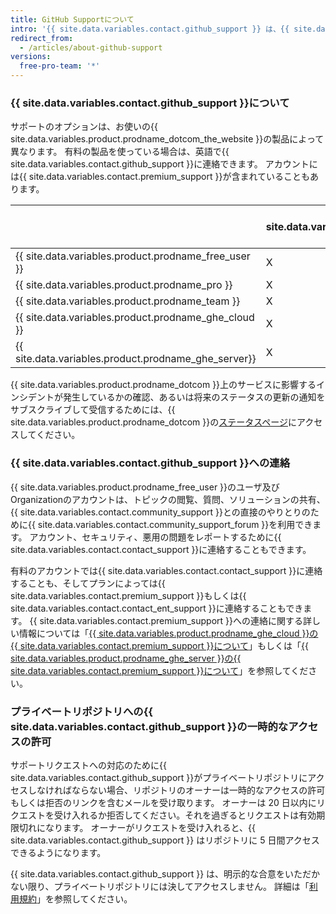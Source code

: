 ```yaml
---
title: GitHub Supportについて
intro: '{{ site.data.variables.contact.github_support }} は、{{ site.data.variables.product.prodname_dotcom }} を使う際に生じた問題のトラブルシューティングを支援します。'
redirect_from:
  - /articles/about-github-support
versions:
  free-pro-team: '*'
---
```


### {{ site.data.variables.contact.github_support }}について

サポートのオプションは、お使いの{{ site.data.variables.product.prodname_dotcom_the_website }}の製品によって異なります。 有料の製品を使っている場合は、英語で{{ site.data.variables.contact.github_support }}に連絡できます。 アカウントには{{ site.data.variables.contact.premium_support }}が含まれていることもあります。

|                                                        | {{ site.data.variables.product.prodname_gcf }} | Standard Support | Premium Support |
| ------------------------------------------------------ | ---------------------------------------------- | ---------------- | --------------- |
| {{ site.data.variables.product.prodname_free_user }} | X                                              |                  |                 |
| {{ site.data.variables.product.prodname_pro }}         | X                                              | X                |                 |
| {{ site.data.variables.product.prodname_team }}        | X                                              | X                |                 |
| {{ site.data.variables.product.prodname_ghe_cloud }} | X                                              | X                | X               |
| {{ site.data.variables.product.prodname_ghe_server}} | X                                              | X                | X               |

{{ site.data.variables.product.prodname_dotcom }}上のサービスに影響するインシデントが発生しているかの確認、あるいは将来のステータスの更新の通知をサブスクライブして受信するためには、{{ site.data.variables.product.prodname_dotcom }}の[ステータスページ](https://www.githubstatus.com/)にアクセスしてください。

### {{ site.data.variables.contact.github_support }}への連絡

{{ site.data.variables.product.prodname_free_user }}のユーザ及びOrganizationのアカウントは、トピックの閲覧、質問、ソリューションの共有、{{ site.data.variables.contact.community_support }}との直接のやりとりのために{{ site.data.variables.contact.community_support_forum }}を利用できます。 アカウント、セキュリティ、悪用の問題をレポートするために{{ site.data.variables.contact.contact_support }}に連絡することもできます。

有料のアカウントでは{{ site.data.variables.contact.contact_support }}に連絡することも、そしてプランによっては{{ site.data.variables.contact.premium_support }}もしくは{{ site.data.variables.contact.contact_ent_support }}に連絡することもできます。 {{ site.data.variables.contact.premium_support }}への連絡に関する詳しい情報については「[{{ site.data.variables.product.prodname_ghe_cloud }}の{{ site.data.variables.contact.premium_support }}について](/articles/about-github-premium-support-for-github-enterprise-cloud)」もしくは「[{{ site.data.variables.product.prodname_ghe_server }}の{{ site.data.variables.contact.premium_support }}について](/enterprise/admin/enterprise-support/about-github-premium-support-for-github-enterprise)」を参照してください。

### プライベートリポジトリへの{{ site.data.variables.contact.github_support }}の一時的なアクセスの許可

サポートリクエストへの対応のために{{ site.data.variables.contact.github_support }}がプライベートリポジトリにアクセスしなければならない場合、リポジトリのオーナーは一時的なアクセスの許可もしくは拒否のリンクを含むメールを受け取ります。 オーナーは 20 日以内にリクエストを受け入れるか拒否してください。それを過ぎるとリクエストは有効期限切れになります。 オーナーがリクエストを受け入れると、{{ site.data.variables.contact.github_support }} はリポジトリに 5 日間アクセスできるようになります。

{{ site.data.variables.contact.github_support }} は、明示的な合意をいただかない限り、プライベートリポジトリには決してアクセスしません。 詳細は「[利用規約](/articles/github-terms-of-service#3-access)」を参照してください。
